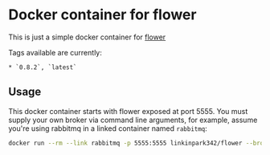 # Docker container for flower

This is just a simple docker container for [flower](https://flower.readthedocs.org/)

Tags available are currently:

    * `0.8.2`, `latest` 

## Usage

This docker container starts with flower exposed at port 5555. You must supply your own broker via command line arguments, for example, assume you're using rabbitmq in a linked container named `rabbitmq`:

```bash
docker run --rm --link rabbitmq -p 5555:5555 linkinpark342/flower --broker amqp://guest:guest@rabbitmq:5672//
```
